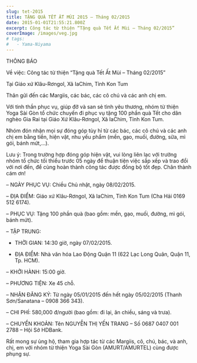 ```yaml
---
slug: tet-2015
title: TẶNG QUÀ TẾT ẤT MÙI 2015 – Tháng 02/2015
date: 2015-01-01T21:55:21.800Z
excerpt: Công tác từ thiện “Tặng quà Tết Ất Mùi – Tháng 02/2015”
coverImage: /images/veg.jpg
# tags:
#   - Yama-Niyama
---
```



THÔNG BÁO

Về việc: Công tác từ thiện “Tặng quà Tết Ất Mùi – Tháng 02/2015”

Tại Giáo xứ Klâu-Rơngol, Xã IaChim, Tỉnh Kon Tum

Thân gửi đến các Margiis, các bác, các cô chú và các anh chị em.

Với tinh thần phục vụ, giúp đỡ và san sẻ tình yêu thương, nhóm từ thiện Yoga Sài Gòn tổ chức chuyến đi phục vụ tặng 100 phần quà Tết cho dân nghèo Gia Rai tại Giáo Xứ  Klâu-Rơngol, Xã IaChim, Tỉnh Kon Tum. 

Nhóm đón nhận mọi sự đóng góp tùy hỉ từ các bác, các cô chú và các anh chị em bằng tiền, hiện vật, nhu yếu phẩm (mền, gạo, muối, đường, sữa, mì gói, bánh mứt,…).

Lưu ý: Trong trường hợp đóng góp hiện vật, vui lòng liên lạc với trưởng nhóm tổ chức tối thiểu trước 05 ngày để thuận tiện việc sắp xếp và trao đổi với nơi đến, để cùng hoàn thành công tác được đồng bộ tốt đẹp. Chân thành cám ơn!

– NGÀY PHỤC VỤ: Chiều Chủ nhật, ngày 08/02/2015.

– ĐỊA ĐIỂM: Giáo xứ Klâu-Rơngol, Xã IaChim, Tỉnh Kon Tum (Cha Hải  0169 512 6174).

– PHỤC VỤ: Tặng 100 phần quà (bao gồm: mền, gạo, muối, đường, mì gói, bánh mứt).

– TẬP TRUNG:

+ THỜI GIAN: 14:30 giờ, ngày 07/02/2015.

+ ĐỊA ĐIỂM: Nhà văn hóa Lao Động Quận 11 (622 Lạc Long Quân, Quận 11, Tp. HCM).

– KHỞI HÀNH: 15:00 giờ.

– PHƯƠNG TIỆN: Xe 45 chỗ.

– NHẬN ĐĂNG KÝ: Từ ngày 05/01/2015 đến hết ngày 05/02/2015 (Thanh Sơn/Sanatana – 0908 366 343).

– CHI PHÍ: 580,000 đ/người (bao gồm: đi lại, ăn chiều, sáng và trưa).

– CHUYỂN KHOẢN: Tên NGUYỄN THỊ YẾN TRANG – Số 0687 0407 001 2788 – Hội Sở HDBank.

Rất mong sự ủng hộ, tham gia hợp tác từ các Margiis, cô, chú, bác, và anh, chị, em với nhóm từ thiện Yoga Sài Gòn (AMURT/AMURTEL) cùng được phụng sự.